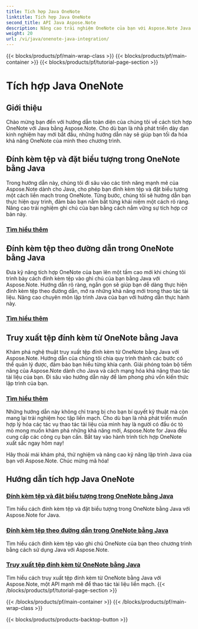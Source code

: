 ```yaml
---
title: Tích hợp Java OneNote
linktitle: Tích hợp Java OneNote
second_title: API Java Aspose.Note
description: Nâng cao trải nghiệm OneNote của bạn với Aspose.Note Java! Khám phá các hướng dẫn về cách đính kèm tệp, đặt biểu tượng và truy xuất tệp đính kèm theo chương trình bằng Java.
weight: 20
url: /vi/java/onenote-java-integration/
---
```


{{< blocks/products/pf/main-wrap-class >}}
{{< blocks/products/pf/main-container >}}
{{< blocks/products/pf/tutorial-page-section >}}

# Tích hợp Java OneNote

## Giới thiệu

Chào mừng bạn đến với hướng dẫn toàn diện của chúng tôi về cách tích hợp OneNote với Java bằng Aspose.Note. Cho dù bạn là nhà phát triển dày dạn kinh nghiệm hay mới bắt đầu, những hướng dẫn này sẽ giúp bạn tối đa hóa khả năng OneNote của mình theo chương trình.

## Đính kèm tệp và đặt biểu tượng trong OneNote bằng Java
Trong hướng dẫn này, chúng tôi đi sâu vào các tính năng mạnh mẽ của Aspose.Note dành cho Java, cho phép bạn đính kèm tệp và đặt biểu tượng một cách liền mạch trong OneNote. Từng bước, chúng tôi sẽ hướng dẫn bạn thực hiện quy trình, đảm bảo bạn nắm bắt từng khái niệm một cách rõ ràng. Nâng cao trải nghiệm ghi chú của bạn bằng cách nắm vững sự tích hợp cơ bản này.

### [Tìm hiểu thêm](./attach-file-and-set-icon/)

## Đính kèm tệp theo đường dẫn trong OneNote bằng Java
Đưa kỹ năng tích hợp OneNote của bạn lên một tầm cao mới khi chúng tôi trình bày cách đính kèm tệp vào ghi chú của bạn bằng Java với Aspose.Note. Hướng dẫn rõ ràng, ngắn gọn sẽ giúp bạn dễ dàng thực hiện đính kèm tệp theo đường dẫn, mở ra những khả năng mới trong thao tác tài liệu. Nâng cao chuyên môn lập trình Java của bạn với hướng dẫn thực hành này.

### [Tìm hiểu thêm](./attach-file-by-path/)

## Truy xuất tệp đính kèm từ OneNote bằng Java
Khám phá nghệ thuật truy xuất tệp đính kèm từ OneNote bằng Java với Aspose.Note. Hướng dẫn của chúng tôi chia quy trình thành các bước có thể quản lý được, đảm bảo bạn hiểu từng khía cạnh. Giải phóng toàn bộ tiềm năng của Aspose.Note dành cho Java và cách mạng hóa khả năng thao tác tài liệu của bạn. Đi sâu vào hướng dẫn này để làm phong phú vốn kiến thức lập trình của bạn.

### [Tìm hiểu thêm](./retrieve-attachment/)

Những hướng dẫn này không chỉ trang bị cho bạn bí quyết kỹ thuật mà còn mang lại trải nghiệm học tập liền mạch. Cho dù bạn là nhà phát triển muốn hợp lý hóa các tác vụ thao tác tài liệu của mình hay là người có đầu óc tò mò mong muốn khám phá những khả năng mới, Aspose.Note for Java đều cung cấp các công cụ bạn cần. Bắt tay vào hành trình tích hợp OneNote xuất sắc ngay hôm nay!

Hãy thoải mái khám phá, thử nghiệm và nâng cao kỹ năng lập trình Java của bạn với Aspose.Note. Chúc mừng mã hóa!
## Hướng dẫn tích hợp Java OneNote
### [Đính kèm tệp và đặt biểu tượng trong OneNote bằng Java](./attach-file-and-set-icon/)
Tìm hiểu cách đính kèm tệp và đặt biểu tượng trong OneNote bằng Java với Aspose.Note for Java.
### [Đính kèm tệp theo đường dẫn trong OneNote bằng Java](./attach-file-by-path/)
Tìm hiểu cách đính kèm tệp vào ghi chú OneNote của bạn theo chương trình bằng cách sử dụng Java với Aspose.Note.
### [Truy xuất tệp đính kèm từ OneNote bằng Java](./retrieve-attachment/)
Tìm hiểu cách truy xuất tệp đính kèm từ OneNote bằng Java với Aspose.Note, một API mạnh mẽ để thao tác tài liệu liền mạch.
{{< /blocks/products/pf/tutorial-page-section >}}

{{< /blocks/products/pf/main-container >}}
{{< /blocks/products/pf/main-wrap-class >}}

{{< blocks/products/products-backtop-button >}}
